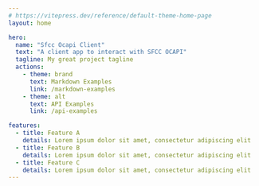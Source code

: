 ```yaml
---
# https://vitepress.dev/reference/default-theme-home-page
layout: home

hero:
  name: "Sfcc Ocapi Client"
  text: "A client app to interact with SFCC OCAPI"
  tagline: My great project tagline
  actions:
    - theme: brand
      text: Markdown Examples
      link: /markdown-examples
    - theme: alt
      text: API Examples
      link: /api-examples

features:
  - title: Feature A
    details: Lorem ipsum dolor sit amet, consectetur adipiscing elit
  - title: Feature B
    details: Lorem ipsum dolor sit amet, consectetur adipiscing elit
  - title: Feature C
    details: Lorem ipsum dolor sit amet, consectetur adipiscing elit
---
```


